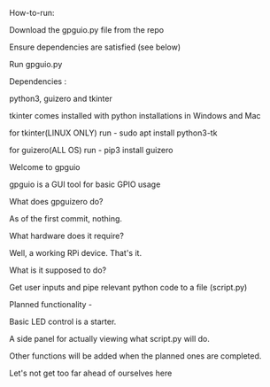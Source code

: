 How-to-run:

Download the gpguio.py file from the repo

Ensure dependencies are satisfied (see below)

Run gpguio.py


Dependencies :

python3, guizero and tkinter

tkinter comes installed with python installations in Windows and Mac

for tkinter(LINUX ONLY) run - sudo apt install python3-tk
  
for guizero(ALL OS) run - pip3 install guizero


Welcome to gpguio

gpguio is a GUI tool for basic GPIO usage


What does gpguizero do?

As of the first commit, nothing.


What hardware does it require?

Well, a working RPi device. That's it.


What is it supposed to do?

Get user inputs and pipe relevant python code to a file (script.py)


Planned functionality -

Basic LED control is a starter.

A side panel for actually viewing what script.py will do.


Other functions will be added when the planned ones are completed.

Let's not get too far ahead of ourselves here
